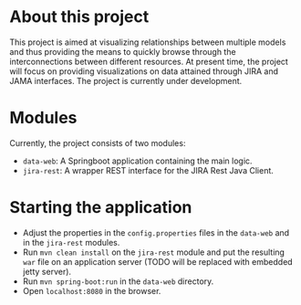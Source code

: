 # About this project
This project is aimed at visualizing relationships between multiple models and thus providing the means to quickly browse through the interconnections between different resources. At present time, the project will focus on providing visualizations on data attained through JIRA and JAMA interfaces. The project is currently under development.

# Modules
Currently, the project consists of two modules:
- `data-web`: A Springboot application containing the main logic.
- `jira-rest`: A wrapper REST interface for the JIRA Rest Java Client.

# Starting the application
- Adjust the properties in the `config.properties` files in the `data-web` and in the `jira-rest` modules.
- Run `mvn clean install` on the `jira-rest` module and put the resulting `war` file on an application server (TODO will be replaced with embedded jetty server).
- Run `mvn spring-boot:run` in the `data-web` directory.
- Open `localhost:8080` in the browser.
